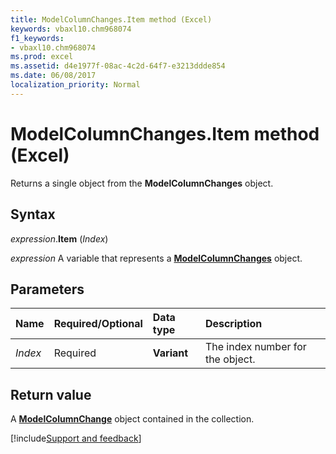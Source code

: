 ```yaml
---
title: ModelColumnChanges.Item method (Excel)
keywords: vbaxl10.chm968074
f1_keywords:
- vbaxl10.chm968074
ms.prod: excel
ms.assetid: d4e1977f-08ac-4c2d-64f7-e3213ddde854
ms.date: 06/08/2017
localization_priority: Normal
---
```



# ModelColumnChanges.Item method (Excel)

Returns a single object from the **ModelColumnChanges** object.


## Syntax

_expression_.**Item** (_Index_)

_expression_ A variable that represents a **[ModelColumnChanges](Excel.modelcolumnchanges.md)** object.


## Parameters

|Name|Required/Optional|Data type|Description|
|:-----|:-----|:-----|:-----|
| _Index_|Required|**Variant**|The index number for the object.|

## Return value

A **[ModelColumnChange](Excel.modelcolumnchange.md)** object contained in the collection.



[!include[Support and feedback](~/includes/feedback-boilerplate.md)]